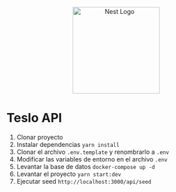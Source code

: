 <p align="center">
  <a href="http://nestjs.com/" target="blank"><img src="https://nestjs.com/img/logo-small.svg" width="200" alt="Nest Logo" /></a>
</p>

# Teslo API

1. Clonar proyecto
2. Instalar dependencias `yarn install`
3. Clonar el archivo `.env.template` y renombrarlo a `.env`
4. Modificar las variables de entorno en el archivo `.env`
5. Levantar la base de datos `docker-compose up -d`
6. Levantar el proyecto `yarn start:dev`
7. Ejecutar seed `http://localhost:3000/api/seed`
